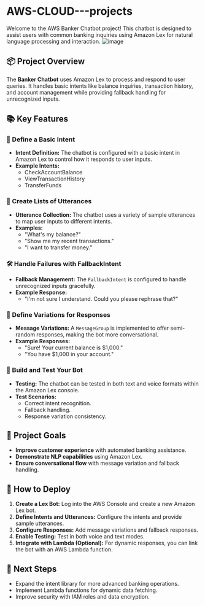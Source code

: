 # AWS-CLOUD---projects
Welcome to the AWS Banker Chatbot project! This chatbot is designed to assist users with common banking inquiries using Amazon Lex for natural language processing and interaction.
![image](https://github.com/user-attachments/assets/36947e09-e8fc-424c-82c8-13d5bc78a071)

## 📦 Project Overview
The **Banker Chatbot** uses Amazon Lex to process and respond to user queries. It handles basic intents like balance inquiries, transaction history, and account management while providing fallback handling for unrecognized inputs.

## 📚 Key Features
### 🎯 Define a Basic Intent
- **Intent Definition:** The chatbot is configured with a basic intent in Amazon Lex to control how it responds to user inputs.
- **Example Intents:**
   - CheckAccountBalance
   - ViewTransactionHistory
   - TransferFunds

### 📝 Create Lists of Utterances
- **Utterance Collection:** The chatbot uses a variety of sample utterances to map user inputs to different intents.
- **Examples:**
   - "What's my balance?"
   - "Show me my recent transactions."
   - "I want to transfer money."

### 🛠️ Handle Failures with FallbackIntent
- **Fallback Management:** The `FallbackIntent` is configured to handle unrecognized inputs gracefully.
- **Example Response:**
   - "I'm not sure I understand. Could you please rephrase that?"

### 🔁 Define Variations for Responses
- **Message Variations:** A `MessageGroup` is implemented to offer semi-random responses, making the bot more conversational.
- **Example Responses:**
   - "Sure! Your current balance is $1,000."
   - "You have $1,000 in your account."

### 🧪 Build and Test Your Bot
- **Testing:** The chatbot can be tested in both text and voice formats within the Amazon Lex console.
- **Test Scenarios:**
   - Correct intent recognition.
   - Fallback handling.
   - Response variation consistency.

## 🎯 Project Goals
- **Improve customer experience** with automated banking assistance.
- **Demonstrate NLP capabilities** using Amazon Lex.
- **Ensure conversational flow** with message variation and fallback handling.

## 📖 How to Deploy
1. **Create a Lex Bot:** Log into the AWS Console and create a new Amazon Lex bot.
2. **Define Intents and Utterances:** Configure the intents and provide sample utterances.
3. **Configure Responses:** Add message variations and fallback responses.
4. **Enable Testing:** Test in both voice and text modes.
5. **Integrate with Lambda (Optional):** For dynamic responses, you can link the bot with an AWS Lambda function.

## 🚀 Next Steps
- Expand the intent library for more advanced banking operations.
- Implement Lambda functions for dynamic data fetching.
- Improve security with IAM roles and data encryption.
